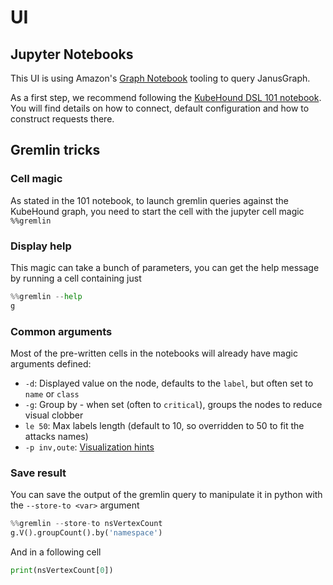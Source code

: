 # UI

## Jupyter Notebooks

This UI is using Amazon's [Graph Notebook](https://github.com/aws/graph-notebook) tooling to query JanusGraph.

As a first step, we recommend following the [KubeHound DSL 101 notebook](./KubehoundDSL_101.ipynb). You will find details on how to connect, default configuration and how to construct requests there.

## Gremlin tricks

### Cell magic

As stated in the 101 notebook, to launch gremlin queries against the KubeHound graph, you need to start the cell with the jupyter cell magic `%%gremlin`

### Display help

This magic can take a bunch of parameters, you can get the help message by running a cell containing just
```python
%%gremlin --help
g
```

### Common arguments

Most of the pre-written cells in the notebooks will already have magic arguments defined:
- `-d`: Displayed value on the node, defaults to the `label`, but often set to `name` or `class`
- `-g`: Group by - when set (often to `critical`), groups the nodes to reduce visual clobber
- `le 50`: Max labels length (default to 10, so overridden to 50 to fit the attacks names)
- `-p inv,oute`: [Visualization hints](https://docs.aws.amazon.com/neptune/latest/userguide/notebooks-visualization.html#notebooks-visualization-Gremlin)

### Save result

You can save the output of the gremlin query to manipulate it in python with the `--store-to <var>` argument
```python
%%gremlin --store-to nsVertexCount
g.V().groupCount().by('namespace')
```
And in a following cell
```python
print(nsVertexCount[0])
```
